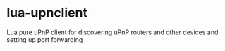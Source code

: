 # lua-upnclient
Lua pure uPnP client for discovering uPnP routers and other devices and setting up port forwarding
